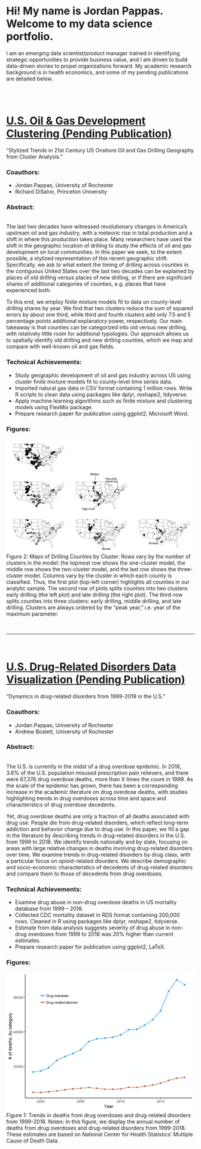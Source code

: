 # Hi! My name is Jordan Pappas. Welcome to my data science portfolio. 
I am an emerging data scientist/product manager trained in identifying strategic opportunities to provide business value, and I am driven to build data-driven stories to propel organizations forward. My academic research background is in health economics, and some of my pending publications are detailed below.


<br />
<br />


# [U.S. Oil & Gas Development Clustering (Pending Publication)](https://github.com/jordanjpappas/Oil_Gas_Cluster_Analysis)
“Stylized Trends in 21st Century US Onshore Oil and Gas Drilling Geography from Cluster Analysis.”

### Coauthors:
- Jordan Pappas, University of Rochester
- Richard DiSalvo, Princeton University

### Abstract:
<br /> The last two decades have witnessed revolutionary changes in America’s upstream oil and gas industry, with a meteoric rise in total production and a shift in where this production takes place. Many researchers have used the shift in the geographic location of drilling to study the effects of oil and gas development on local communities. In this paper we seek, to the extent possible, a stylized representation of this recent geographic shift. Specifically, we ask to what extent the timing of drilling across counties in the contiguous United States over the last two decades can be explained by places of old drilling versus places of new drilling, or if there are significant shares of additional categories of counties, e.g. places that have experienced both. 

To this end, we employ finite mixture models fit to data on county-level drilling shares by year. We find that two clusters reduce the sum of squared errors by about one third, while third and fourth clusters add only 7.5 and 5 percentage points additional explanatory power, respectively. Our main takeaway is that counties can be categorized into old versus new drilling, with relatively little room for additional typologies. Our approach allows us to spatially identify old drilling and new drilling counties, which we map and compare with well-known oil and gas fields.

### Technical Achievements:
- Study geographic development of oil and gas industry across US using cluster finite mixture models fit to county-level time series data.
- Imported natural gas data in CSV format containing 1 million rows. Write R scripts to clean data using packages like dplyr, reshape2, tidyverse.
- Apply machine learning algorithms such as finite mixture and clustering models using FlexMix package.
- Prepare research paper for publication using ggplot2, Microsoft Word.

### Figures:

![](/images/O&G-cluster_maps.png)
Figure 2: Maps of Drilling Counties by Cluster. Rows vary by the number of clusters in the model: the topmost row shows the one-cluster model, the middle row shows the two-cluster model, and the last row shows the three-cluster model. Columns vary by the cluster in which each county is classified. Thus, the first plot (top-left corner) highlights all counties in our analytic sample. The second row of plots splits counties into two clusters: early drilling (the left plot) and late drilling (the right plot). The third-row splits counties into three clusters: early drilling, middle drilling, and late drilling. Clusters are always ordered by the “peak year,” i.e. year of the maximum parameter.



<br /> 

--------------------------------------------------------------------------------------------------------------------------------------------------------------------

<br /> 



# [U.S. Drug-Related Disorders Data Visualization (Pending Publication)](https://github.com/jordanjpappas/Opioid_Dynamics)
“Dynamics in drug-related disorders from 1999-2018 in the U.S.”

### Coauthors:
- Jordan Pappas, University of Rochester
- Andrew Boslett, University of Rochester

### Abstract:
<br /> The U.S. is currently in the midst of a drug overdose epidemic. In 2018, 3.6% of the U.S. population misused prescription pain relievers, and there were 67,376 drug overdose deaths, more than X times the count in 1999. As the scale of the epidemic has grown, there has been a corresponding increase in the academic literature on drug overdose deaths, with studies highlighting trends in drug overdoses across time and space and characteristics of drug overdose decedents. 

Yet, drug overdose deaths are only a fraction of all deaths associated with drug use. People die from drug-related disorders, which reflect long-term addiction and behavior change due to drug use. In this paper, we fill a gap in the literature by describing trends in drug-related disorders in the U.S. from 1999 to 2018. We identify trends nationally and by state, focusing on areas with large relative changes in deaths involving drug-related disorders over time. We examine trends in drug-related disorders by drug class, with a particular focus on opioid-related disorders. We describe demographic and socio-economic characteristics of decedents of drug-related disorders and compare them to those of decedents from drug overdoses. 

### Technical Achievements:
- Examine drug abuse in non-drug overdose deaths in US mortality database from 1999 – 2018.
- Collected CDC mortality dataset in RDS format containing 200,000 rows. Cleaned in R using packages like dplyr, reshape2, tidyverse.
- Estimate from data analysis suggests severity of drug abuse in non-drug overdoses from 1999 to 2018 was 20% higher than current estimates.
- Prepare research paper for publication using ggplot2, LaTeX.

### Figures:

![](/images/OP-overdose_and_disorder_trends.png)
Figure 1: Trends in deaths from drug overdoses and drug-related disorders from 1999-2018. Notes: In this figure, we display the annual number of deaths from drug overdoses and drug-related disorders from 1999-2018. These estimates are based on National Center for Health Statistics’ Multiple Cause of Death Data. 

